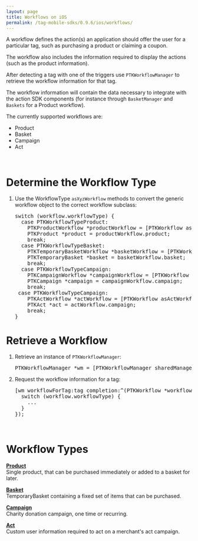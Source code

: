 ```yaml
---
layout: page
title: Workflows on iOS
permalink: /tag-mobile-sdks/0.9.6/ios/workflows/
---
```


A workflow defines the action(s) an application should offer the user for a particular tag, such as purchasing a product or claiming a coupon.

The workflow also includes the information required to display the actions (such as the product information).

After detecting a tag with one of the triggers use `PTKWorkflowManager` to retrieve the workflow information for that tag.

The workflow information will contain the data necessary to integrate with the action SDK components (for instance through `BasketManager` and `Baskets` for a Product workflow).

The currently supported workflows are:

* Product
* Basket
* Campaign
* Act

<br />

# Determine the Workflow Type

1. Use the WorkflowType `asXyzWorkflow` methods to convert the generic workflow object to the correct workflow subclass:

    <pre>switch (workflow.workflowType) {
     case PTKWorkflowTypeProduct:
       PTKProductWorkflow *productWorkflow = [PTKWorkflow asProductWorkflow:workflow];
       PTKProduct *product = productWorkflow.product;
       break;
     case PTKWorkflowTypeBasket:
       PTKTemporaryBasketWorkflow *basketWorkflow = [PTKWorkflow asBasketWorkflow:workflow];
       PTKTemporaryBasket *basket = basketWorkflow.basket;
       break;
     case PTKWorkflowTypeCampaign:
       PTKCampaignWorkflow *campaignWorkflow = [PTKWorkflow asCampaignWorkflow:workflow];
       PTKCampaign *campaign = campaignWorkflow.campaign;
       break;
	case PTKWorkflowTypeCampaign:
       PTKActWorkflow *actWorkflow = [PTKWorkflow asActWorkflow:workflow];
       PTKAct *act = actWorkflow.campaign;
       break;
   }</pre>

# Retrieve a Workflow

1. Retrieve an instance of `PTKWorkflowManager`:

    <pre>PTKWorkflowManager *wm = [PTKWorkflowManager sharedManager]</pre>

2. Request the workflow information for a tag:

    <pre>[wm workflowForTag:tag completion:^(PTKWorkflow *workflow, NSError *error) {
     switch (workflow.workflowType) {
       ...
     }
   });</pre>

<br />

# Workflow Types

**[Product]({{site.baseurl}}/tag-mobile-sdks/0.9.6/ios/products/)**<br />
Single product, that can be purchased immediately or added to a basket for later.

**[Basket]({{site.baseurl}}/tag-mobile-sdks/0.9.6/ios/baskets/)**<br />
TemporaryBasket containing a fixed set of items that can be purchased.

**[Campaign]({{site.baseurl}}/tag-mobile-sdks/0.9.6/ios/campaigns/)**<br />
Charity donation campaign, one time or recurring.

**[Act]({{site.baseurl}}/tag-mobile-sdks/0.9.6/ios/acts/)**<br />
Custom user information required to act on a merchant's act campaign.
